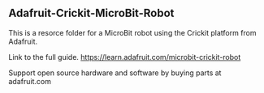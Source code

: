 ## Adafruit-Crickit-MicroBit-Robot

This is a resorce folder for a MicroBit robot using the Crickit platform from Adafruit.

Link to the full guide.
https://learn.adafruit.com/microbit-crickit-robot

Support open source hardware and software by buying parts at adafruit.com
